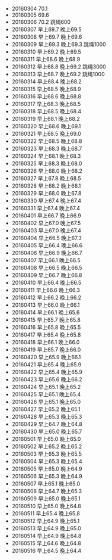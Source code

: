 - 20160304 70.1
- 20160305 69.6
- 20160306 70.2 跳绳600
- 20160307 早上69.7 晚上69.5
- 20160308 早上69.7 晚上69.6
- 20160309 早上69.3 晚上69.3 跳绳1000
- 20160310 早上69.2 晚上69.5
- 20160311 早上68.6 晚上68.9
- 20160312 早上68.8 晚上69.2 跳绳3000
- 20160313 早上68.7 晚上69.2 跳绳1000
- 20160314 早上68.4 晚上68.2
- 20160315 早上68.5 晚上68.9
- 20160316 早上68.6 晚上68.8
- 20160317 早上68.3 晚上68.5
- 20160318 早上68.5 晚上68.4
- 20160319 早上68.1 晚上68.2
- 20160320 早上68.6 晚上69.1
- 20160321 早上68.5 晚上69.0
- 20160322 早上68.5 晚上68.8
- 20160323 早上68.3 晚上68.7
- 20160324 早上68.1 晚上68.3
- 20160325 早上68.3 晚上68.0
- 20160326 早上68.0 晚上68.2
- 20160327 早上67.8 晚上68.5
- 20160328 早上68.2 晚上68.1
- 20160329 早上68.0 晚上67.8
- 20160330 早上67.4 晚上67.4
- 20160331 早上67.4 晚上67.4
- 20160401 早上66.7 晚上66.9
- 20160402 早上67.0 晚上67.5
- 20160403 早上67.0 晚上67.4
- 20160404 早上66.5 晚上67.3
- 20160405 早上66.4 晚上66.6
- 20160406 早上66.9 晚上66.7
- 20160407 早上66.1 晚上66.5
- 20160408 早上66.5 晚上66.5
- 20160409 早上66.7 晚上66.8
- 20160410 早上66.4 晚上66.5
- 20160411 早上66.6 晚上66.3
- 20160412 早上66.2 晚上66.2
- 20160413 早上66.0 晚上66.1
- 20160414 早上66.1 晚上65.6
- 20160415 早上65.7 晚上65.8
- 20160416 早上65.8 晚上65.5
- 20160417 早上65.4 晚上65.8
- 20160418 早上66.1 晚上66.0
- 20160419 早上65.7 晚上66.0
- 20160420 早上65.9 晚上66.1
- 20160421 早上65.4 晚上65.9
- 20160422 早上65.4 晚上65.9
- 20160423 早上65.6 晚上66.2
- 20160424 早上65.1 晚上65.2
- 20160425 早上65.1 晚上65.4
- 20160426 早上65.1 晚上65.0
- 20160427 早上65.2 晚上65.1
- 20160428 早上65.3 晚上65.3
- 20160429 早上64.7 晚上64.8
- 20160430 早上65.0 晚上65.7
- 20160501 早上65.0 晚上65.0
- 20160502 早上65.2 晚上65.2
- 20160503 早上65.3 晚上65.5
- 20160504 早上65.3 晚上65.4
- 20160505 早上65.0 晚上64.9
- 20160506 早上65.3 晚上64.9
- 20160507 早上65.1 晚上65.0
- 20160508 早上64.7 晚上65.3
- 20160509 早上65.0 晚上65.1
- 20160510 早上65.0 晚上64.8
- 20160511 早上65.4 晚上65.8
- 20160512 早上64.9 晚上65.1
- 20160513 早上64.9 晚上65.0
- 20160514 早上64.9 晚上64.8
- 20160515 早上64.6 晚上64.8
- 20160516 早上64.5 晚上64.4
